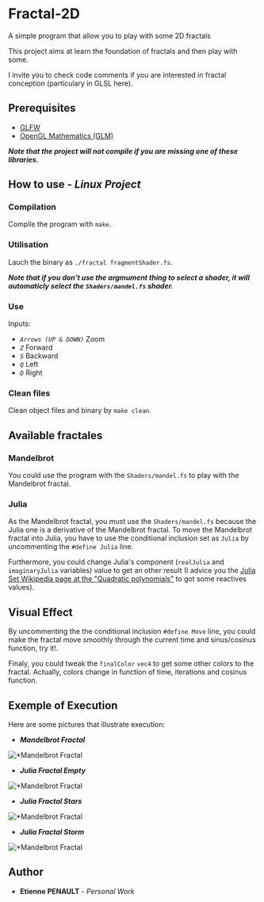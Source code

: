 # Fractal-2D
A simple program that allow you to play with some 2D fractals

This project aims at learn the foundation of fractals and then play with some.

I invite you to check code comments if you are interested in fractal conception (particulary in GLSL here).

## Prerequisites

- [GLFW](https://www.glfw.org/)
- [OpenGL Mathematics (GLM)](https://glm.g-truc.net/0.9.9/index.html)
  
***Note that the project will not compile if you are missing one of these libraries.***

## How to use - *Linux Project*

### Compilation

Compile the program with ```make```.

### Utilisation

Lauch the binary as ```./fractal fragmentShader.fs```.

***Note that if you don't use the argmument thing to select a shader, it will automaticly select the ```Shaders/mandel.fs``` shader.***

### Use

Inputs:
- *```Arrows (UP & DOWN)```* Zoom
- *```Z```* Forward
- *```S```* Backward
- *```Q```* Left
- *```D```* Right

### Clean files

Clean object files and binary by ```make clean```.

## Available fractales

### Mandelbrot

You could use the program with the ```Shaders/mandel.fs``` to play with the Mandelbrot fractal.

### Julia

As the Mandelbrot fractal, you must use the ```Shaders/mandel.fs``` because the Julia one is a derivative of the Mandelbrot fractal.
To move the Mandelbrot fractal into Julia, you have to use the conditional inclusion set as ```Julia``` by uncommenting the ```#define Julia``` line.

Furthermore, you could change Julia's component (```realJulia``` and ```imaginaryJulia``` variables) value to get an other result (I advice you the [Julia Set Wikipedia page at the "Quadratic polynomials"](https://en.wikipedia.org/wiki/Julia_set) to got some reactives values).

## Visual Effect

By uncommenting the the conditional inclusion ```#define Move``` line, you could make the fractal move smoothly through the current time and sinus/cosinus function, try it!.

Finaly, you could tweak the ```finalColor``` `vec4` to get some other colors to the fractal. Actually, colors change in function of time, iterations and cosinus function.
## Exemple of Execution

Here are some pictures that illustrate execution:

- ***Mandelbrot Fractal***

![*Mandelbrot Fractal](https://github.com/3t13nn3/Fractal-2D/blob/master/Screen/4.png)

- ***Julia Fractal Empty***

![*Mandelbrot Fractal](https://github.com/3t13nn3/Fractal-2D/blob/master/Screen/2.png)

- ***Julia Fractal Stars***

![*Mandelbrot Fractal](https://github.com/3t13nn3/Fractal-2D/blob/master/Screen/3.png)

- ***Julia Fractal Storm***

![*Mandelbrot Fractal](https://github.com/3t13nn3/Fractal-2D/blob/master/Screen/1.png)

## Author

* **Etienne PENAULT** - *Personal Work*
